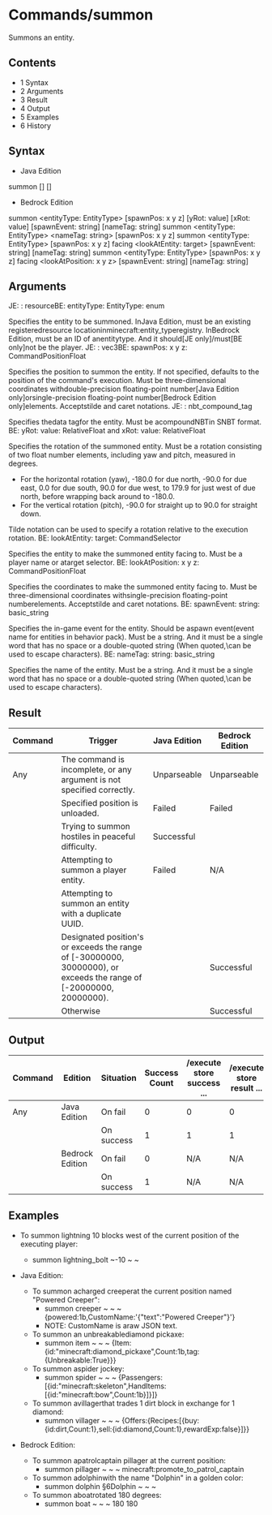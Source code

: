 # Commands/summon
Summons an entity.

## Contents
- 1 Syntax
- 2 Arguments
- 3 Result
- 4 Output
- 5 Examples
- 6 History

## Syntax
- Java Edition

summon <entity> [<pos>] [<nbt>]
- Bedrock Edition

summon <entityType: EntityType> [spawnPos: x y z] [yRot: value] [xRot: value] [spawnEvent: string] [nameTag: string]
summon <entityType: EntityType> <nameTag: string> [spawnPos: x y z]
summon <entityType: EntityType> [spawnPos: x y z] facing <lookAtEntity: target> [spawnEvent: string] [nameTag: string]
summon <entityType: EntityType> [spawnPos: x y z] facing <lookAtPosition: x y z> [spawnEvent: string] [nameTag: string]
## Arguments
JE: <entity>: resourceBE: entityType: EntityType: enum

Specifies the entity to be summoned.
InJava Edition, must be an existing registeredresource locationinminecraft:entity_typeregistry. InBedrock Edition, must be an ID of anentitytype. And it should‌[JE  only]/must‌[BE  only]not be the player.
JE: <pos>: vec3BE: spawnPos: x y z: CommandPositionFloat

Specifies the position to summon the entity. If not specified, defaults to the position of the command's execution.
Must be three-dimensional coordinates withdouble-precision floating-point number‌[Java Edition  only]orsingle-precision floating-point number‌[Bedrock Edition  only]elements. Acceptstilde and caret notations.
JE: <nbt>: nbt_compound_tag

Specifies thedata tagfor the entity.
Must be acompoundNBTin SNBT format.
BE: yRot: value: RelativeFloat and xRot: value: RelativeFloat

Specifies the rotation of the summoned entity.
Must be a rotation consisting of two float number elements, including yaw and pitch, measured in degrees.
- For the horizontal rotation (yaw), -180.0 for due north, -90.0 for due east, 0.0 for due south, 90.0 for due west, to 179.9 for just west of due north, before wrapping back around to -180.0.
- For the vertical rotation (pitch), -90.0 for straight up to 90.0 for straight down.

Tilde notation can be used to specify a rotation relative to the execution rotation.
BE: lookAtEntity: target: CommandSelector<Actor>

Specifies the entity to make the summoned entity facing to.
Must be a player name or atarget selector.
BE: lookAtPosition: x y z: CommandPositionFloat

Specifies the coordinates to make the summoned entity facing to.
Must be three-dimensional coordinates withsingle-precision floating-point numberelements. Acceptstilde and caret notations.
BE: spawnEvent: string: basic_string

Specifies the in-game event for the entity. Should be aspawn event(event name for entities in behavior pack).
Must be a string. And it must be a single word that has no space or a double-quoted string (When quoted,\can be used to escape characters).
BE: nameTag: string: basic_string

Specifies the name of the entity.
Must be a string. And it must be a single word that has no space or a double-quoted string (When quoted,\can be used to escape characters).
## Result








| Command | Trigger                                                                                                                         | Java Edition | Bedrock Edition |
|---------|---------------------------------------------------------------------------------------------------------------------------------|--------------|-----------------|
| Any     | The command is incomplete, or any argument is not specified correctly.                                                          | Unparseable  | Unparseable     |
|         | Specified position is unloaded.                                                                                                 | Failed       | Failed          |
|         | Trying to summon hostiles in peaceful difficulty.                                                                               | Successful   |                 |
|         | Attempting to summon a player entity.                                                                                           | Failed       | N/A             |
|         | Attempting to summon an entity with a duplicate UUID.                                                                           |              |                 |
|         | Designated position's <X> or <Z> exceeds the range of [-30000000, 30000000), or <Y> exceeds the range of [-20000000, 20000000). |              | Successful      |
|         | Otherwise                                                                                                                       |              | Successful      |

## Output





| Command | Edition         | Situation  | Success Count | /execute store success ... | /execute store result ... |
|---------|-----------------|------------|---------------|----------------------------|---------------------------|
| Any     | Java Edition    | On fail    | 0             | 0                          | 0                         |
|         |                 | On success | 1             | 1                          | 1                         |
|         | Bedrock Edition | On fail    | 0             | N/A                        | N/A                       |
|         |                 | On success | 1             | N/A                        | N/A                       |

## Examples
- To summon lightning 10 blocks west of the current position of the executing player:
	- summon lightning_bolt ~-10 ~ ~

- Java Edition:
	- To summon acharged creeperat the current position named "Powered Creeper":
		- summon creeper ~ ~ ~ {powered:1b,CustomName:'{"text":"Powered Creeper"}'}
		- NOTE: CustomName is araw JSON text.
	- To summon an unbreakablediamond pickaxe:
		- summon item ~ ~ ~ {Item:{id:"minecraft:diamond_pickaxe",Count:1b,tag:{Unbreakable:True}}}
	- To summon aspider jockey:
		- summon spider ~ ~ ~ {Passengers:[{id:"minecraft:skeleton",HandItems:[{id:"minecraft:bow",Count:1b}]}]}
	- To summon avillagerthat trades 1 dirt block in exchange for 1 diamond:
		- summon villager ~ ~ ~ {Offers:{Recipes:[{buy:{id:dirt,Count:1},sell:{id:diamond,Count:1},rewardExp:false}]}}
- Bedrock Edition:
	- To summon apatrolcaptain pillager at the current position:
		- summon pillager ~ ~ ~ minecraft:promote_to_patrol_captain
	- To summon adolphinwith the name "Dolphin" in a golden color:
		- summon dolphin §6Dolphin ~ ~ ~
	- To summon aboatrotated 180 degrees:
		- summon boat ~ ~ ~ 180 180

